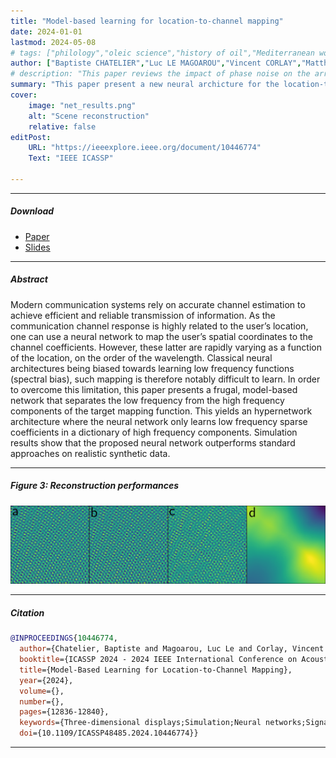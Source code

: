 ```yaml
---
title: "Model-based learning for location-to-channel mapping" 
date: 2024-01-01
lastmod: 2024-05-08
# tags: ["philology","oleic science","history of oil","Mediterranean world"]
author: ["Baptiste CHATELIER","Luc LE MAGOAROU","Vincent CORLAY","Matthieu CRUSSIERE"]
# description: "This paper reviews the impact of phase noise on the array factor. Published in IEEE WCNC 2023" 
summary: "This paper present a new neural archicture for the location-to-channel mapping learnign problem. Published in IEEE ICASSP 2024." 
cover:
    image: "net_results.png"
    alt: "Scene reconstruction"
    relative: false
editPost:
    URL: "https://ieeexplore.ieee.org/document/10446774"
    Text: "IEEE ICASSP"

---
```


---

##### Download

+ [Paper](https://arxiv.org/pdf/2308.14370)
+ [Slides](slides.pdf)

---

##### Abstract

Modern communication systems rely on accurate channel estimation to achieve efficient and reliable transmission of information. As the communication channel response is highly related to the user’s location, one can use a neural network to map the user’s spatial coordinates to the channel coefficients. However, these latter are rapidly varying as a function of the location, on the order of the wavelength. Classical neural architectures being biased towards learning low frequency functions (spectral bias), such mapping is therefore notably difficult to learn. In order to overcome this limitation, this paper presents a frugal, model-based network that separates the low frequency from the high frequency components of the target mapping function. This yields an hypernetwork architecture where the neural network only learns low frequency sparse coefficients in a dictionary of high frequency components. Simulation results show that the proposed neural network outperforms standard approaches on realistic synthetic data.

---

##### Figure 3: Reconstruction performances

![](net_results.png)

---

##### Citation

```BibTeX
@INPROCEEDINGS{10446774,
  author={Chatelier, Baptiste and Magoarou, Luc Le and Corlay, Vincent and Criissière, Matthieu},
  booktitle={ICASSP 2024 - 2024 IEEE International Conference on Acoustics, Speech and Signal Processing (ICASSP)}, 
  title={Model-Based Learning for Location-to-Channel Mapping}, 
  year={2024},
  volume={},
  number={},
  pages={12836-12840},
  keywords={Three-dimensional displays;Simulation;Neural networks;Signal processing;Performance gain;High frequency;Reliability;Model-based machine learning;Implicit Neural Representations;Spectral bias;Channel estimation},
  doi={10.1109/ICASSP48485.2024.10446774}}
```

---